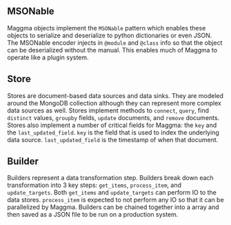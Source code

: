 
## MSONable

Maggma objects implement the `MSONable` pattern which enables these objects to serialize and deserialize to python dictionaries or even JSON. The MSONable encoder injects in `@module` and `@class` info so that the object can be deserialized without the manual. This enables much of Maggma to operate like a plugin system.

## Store

Stores are document-based data sources and data sinks. They are modeled around the MongoDB collection although they can represent more complex data sources as well. Stores implement methods to `connect`, `query`, find `distinct` values, `groupby` fields, `update` documents, and `remove` documents. Stores also implement a number of critical fields for Maggma: the `key` and the `last_updated_field`. `key` is the field that is used to index the underlying data source. `last_updated_field` is the timestamp of when that document.

## Builder

Builders represent a data transformation step. Builders break down each transformation into 3 key steps: `get_items`, `process_item`, and `update_targets`. Both `get_items` and `update_targets` can perform IO to the data stores. `process_item` is expected to not perform any IO so that it can be parallelized by Maggma. Builders can be chained together into a array and then saved as a JSON file to be run on a production system.
